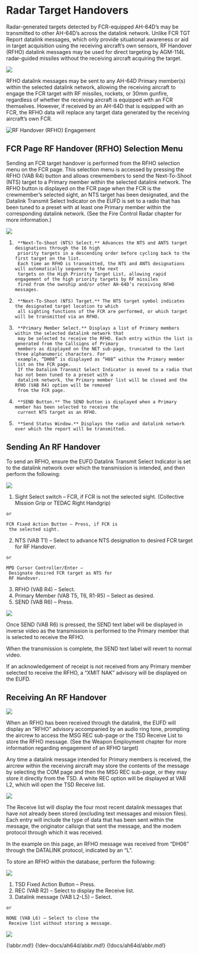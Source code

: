 
# Radar Target Handovers

Radar-generated targets detected by FCR-equipped AH-64D’s may be transmitted to other AH-64D’s across the
datalink network. Unlike FCR TGT Report datalink messages, which only provide situational awareness or aid in
target acquisition using the receiving aircraft’s own sensors, RF Handover (RFHO) datalink messages may be
used for direct targeting by AGM-114L radar-guided missiles without the receiving aircraft acquiring the target.

![](img/img-425-1-screen.jpg)

RFHO datalink messages may be sent to any AH-64D Primary member(s) within the selected datalink network,
allowing the receiving aircraft to engage the FCR target with RF missiles, rockets, or 30mm gunfire, regardless
of whether the receiving aircraft is equipped with an FCR themselves. However, if received by an AH-64D that is
equipped with an FCR, the RFHO data will replace any target data generated by the receiving aircraft’s own FCR.




![RF Handover (RFHO) Engagement](img/img-425-2-screen.jpg)


## FCR Page RF Handover (RFHO) Selection Menu

Sending an FCR target handover is performed from the RFHO selection menu on the FCR page. This selection
menu is accessed by pressing the RFHO (VAB R4) button and allows crewmembers to send the Next-To-Shoot
(NTS) target to a Primary member within the selected datalink network. The RFHO button is displayed on the
FCR page when the FCR is the crewmember’s selected sight, an NTS target has been designated, and the Datalink
Transmit Select Indicator on the EUFD is set to a radio that has been tuned to a preset with at least one Primary
member within the corresponding datalink network. (See the Fire Control Radar chapter for more information.)

![](img/img-426-1-screen.jpg)


1.      **Next-To-Shoot (NTS) Select.** Advances the NTS and ANTS target designations through the 16 high
        priority targets in a descending order before cycling back to the first target on the list.
        Each time an RFHO is transmitted, the NTS and ANTS designations will automatically sequence to the next
        targets on the High Priority Target List, allowing rapid engagement of the high priority targets by RF missiles
        fired from the ownship and/or other AH-64D’s receiving RFHO messages.

2.      **Next-To-Shoot (NTS) Target.** The NTS target symbol indicates the designated target location to which
        all sighting functions of the FCR are performed, or which target will be transmitted via an RFHO.

3.      **Primary Member Select.** Displays a list of Primary members within the selected datalink network that
        may be selected to receive the RFHO. Each entry within the list is generated from the Callsigns of Primary
        members as displayed on the NET sub-page, truncated to the last three alphanumeric characters. For
        example, “DH08” is displayed as “H08” within the Primary member list on the FCR page.
        If the Datalink Transmit Select Indicator is moved to a radio that has not been tuned to a preset with a
        datalink network, the Primary member list will be closed and the RFHO (VAB R4) option will be removed
        from the FCR page.

4.      **SEND Button.** The SEND button is displayed when a Primary member has been selected to receive the
        current NTS target as an RFHO.

5.      **Send Status Window.** Displays the radio and datalink network over which the report will be transmitted.

## Sending An RF Handover

To send an RFHO, ensure the EUFD Datalink
Transmit Select Indicator is set to the datalink
network over which the transmission is
intended, and then perform the following:

![](img/img-427-1-screen.jpg)

1.   Sight Select switch – FCR, if FCR is not
     the selected sight. (Collective Mission
     Grip or TEDAC Right Handgrip)

    or

    FCR Fixed Action Button – Press, if FCR is
     the selected sight.

2.   NTS (VAB T1) – Select to advance NTS
     designation to desired FCR target for RF
     Handover.

    or

    MPD Cursor Controller/Enter –
     Designate desired FCR target as NTS for
     RF Handover.

3.   RFHO (VAB R4) – Select.
4.   Primary Member (VAB T5, T6, R1-R5) –
     Select as desired.
5.   SEND (VAB R6) – Press.

![](img/img-427-2-screen.jpg)

Once SEND (VAB R6) is pressed, the SEND
text label will be displayed in inverse video as
the transmission is performed to the Primary
member that is selected to receive the RFHO.

When the transmission is complete, the SEND
text label will revert to normal video.

If an acknowledgement of receipt is not
received from any Primary member selected
to receive the RFHO, a “XMIT NAK” advisory will be displayed on the EUFD.

## Receiving An RF Handover

![](img/img-428-1-screen.jpg)

When an RFHO has been received through the datalink, the EUFD will display an “RFHO”
advisory accompanied by an audio ring tone, prompting the aircrew to access the MSG
REC sub-page or the TSD Receive List to store the RFHO message. (See the Weapon
Employment chapter for more information regarding engagement of an RFHO target)

Any time a datalink message intended for
Primary members is received, the aircrew
within the receiving aircraft may store the
contents of the message by selecting the COM
page and then the MSG REC sub-page, or they
may store it directly from the TSD. A white
REC option will be displayed at VAB L2, which
will open the TSD Receive list.

![](img/img-428-2-screen.jpg)

The Receive list will display the four most
recent datalink messages that have not
already been stored (excluding text messages
and mission files). Each entry will include the
type of data that has been sent within the
message, the originator callsign that sent the
message, and the modem protocol through
which it was received.

In the example on this page, an RFHO
message was received from “DH06” through
the DATALINK protocol, indicated by an “L”.

To store an RFHO within the database,
perform the following:

![](img/img-428-3-screen.jpg)

1.   TSD Fixed Action Button – Press.
2.   REC (VAB R2) – Select to display the
     Receive list.
3.   Datalink message (VAB L2-L5) – Select.

    or

    NONE (VAB L6) – Select to close the
     Receive list without storing a message.

![](img/img-428-4-screen.jpg)

{!abbr.md!}
{!dev-docs/ah64d/abbr.md!}
{!docs/ah64d/abbr.md!}

